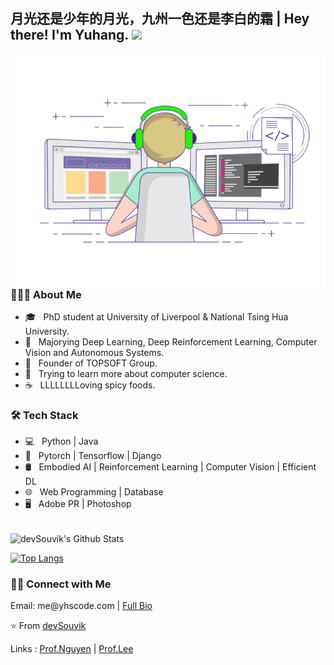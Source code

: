 <h2>月光还是少年的月光，九州一色还是李白的霜 | Hey there! I'm Yuhang. <img src="https://github.com/souvikguria98/souvikguria98/blob/master/Hi.gif" width="25"></h2>
<img align="right" alt="GIF" src="https://raw.githubusercontent.com/devSouvik/devSouvik/master/gif3.gif" width="500"/>

<h3> 👨🏻‍💻 About Me </h3>

- 🎓 &nbsp; PhD student at University of Liverpool & National Tsing Hua University.
- 🤔 &nbsp; Majorying Deep Learning, Deep Reinforcement Learning, Computer Vision and Autonomous Systems.
- 💼 &nbsp; Founder of TOPSOFT Group.
- 🌱 &nbsp; Trying to learn more about computer science.
- ☕ &nbsp; LLLLLLLLoving spicy foods.

<h3>🛠 Tech Stack</h3>

- 💻 &nbsp; Python | Java 
- 🔧 &nbsp; Pytorch | Tensorflow  | Django
- 🛢 &nbsp; Embodied AI | Reinforcement Learning | Computer Vision | Efficient DL
- 🌐 &nbsp; Web Programming | Database
- 🖥 &nbsp; Adobe PR | Photoshop 

<br>

<img align="center" src="https://github-readme-stats.vercel.app/api?username=HuskyKingdom&include_all_commits=true&count_private=true&show_icons=true&line_height=20&title_color=7A7ADB&icon_color=2234AE&text_color=D3D3D3&bg_color=0,000000,130F40" alt="devSouvik's Github Stats">

</br>

[![Top Langs](https://github-readme-stats.vercel.app/api/top-langs/?username=HuskyKingdom&layout=compact&text_color=daf7dc&bg_color=151515)](https://github.com/devSouvik/github-readme-stats)


<h3> 🤝🏻 Connect with Me </h3>

<p align="center">
<p> Email: me@yhscode.com | <a href="https://yhscode.com/"> Full Bio </a> </p>
</p>

⭐️ From [devSouvik](https://github.com/devSouvik) 

Links : [Prof.Nguyen](https://www.csc.liv.ac.uk/~anguyen/) | [Prof.Lee](https://github.com/chunyilee)
